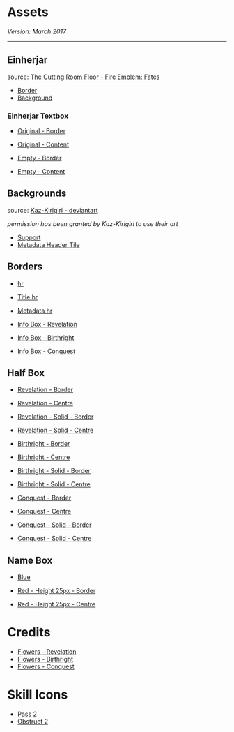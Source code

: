 # Assets

*Version: March 2017*

-----

## Einherjar

source: [The Cutting Room Floor - Fire Emblem: Fates](https://tcrf.net/File:Fire_Emblem_Fates_Debug_Einherjar_Texture.png)

- [Border](http://static.tumblr.com/txrxffc/P9Nol8hoz/einherjar_border.png)  
- [Background](http://static.tumblr.com/ibafx9g/yWMok28g3/einherjar_background.png)

### Einherjar Textbox
- [Original - Border](http://static.tumblr.com/txrxffc/RBwol8ids/einherjar_text_original_border.png)  
- [Original - Content](http://static.tumblr.com/txrxffc/y6pol8ieq/einherjar_text_original_content.png)

- [Empty - Border](http://static.tumblr.com/txrxffc/jabol8i9c/einherjar_text_empty_border.png)  
- [Empty - Content](http://static.tumblr.com/txrxffc/Rxyol8icy/einherjar_text_empty_content.png)


## Backgrounds

source: [Kaz-Kirigiri - deviantart](http://kaz-kirigiri.deviantart.com/)

*permission has been granted by Kaz-Kirigiri to use their art*

- [Support](http://static.tumblr.com/ibafx9g/Jegok21cq/fates_support_kaz-kirigiri.png)  
- [Metadata Header Tile](http://static.tumblr.com/txrxffc/yQiola89z/metadata_header_tile.png)


## Borders

- [hr](http://static.tumblr.com/txrxffc/QVeola8kp/border_mobile.png)

- [Title hr](http://static.tumblr.com/txrxffc/xFyola8qt/border_ornate_flipped.png)  
- [Metadata hr](http://static.tumblr.com/txrxffc/lFuola8oc/border_ornate.png)

- [Info Box - Revelation](http://static.tumblr.com/txrxffc/2VSomeooy/infoboxborder_revelation.png)  
- [Info Box - Birthright](http://static.tumblr.com/txrxffc/Ox4omeq3j/infoboxborder_birthright.png)  
- [Info Box - Conquest](http://static.tumblr.com/txrxffc/6Qhomeot7/infoboxborder_conquest.png)


## Half Box

- [Revelation - Border](http://static.tumblr.com/txrxffc/mBpomkaey/halfbox_border_revelation.png)  
- [Revelation - Centre](http://static.tumblr.com/txrxffc/TyJomkaf4/halfbox_centre_revelation.png)  
- [Revelation - Solid - Border](http://static.tumblr.com/txrxffc/pXKomkkwh/halfboxsolid_border_revelation.png)  
- [Revelation - Solid - Centre](http://static.tumblr.com/txrxffc/IXSomkkwt/halfboxsolid_centre_revelation.png)

- [Birthright - Border](http://static.tumblr.com/txrxffc/mrtomkadz/halfbox_border_birthright.png)  
- [Birthright - Centre](http://static.tumblr.com/txrxffc/gwKomkaec/halfbox_centre_birthright.png)  
- [Birthright - Solid - Border](http://static.tumblr.com/txrxffc/LCZomkkwy/halfboxsolid_border_birthright.png)  
- [Birthright - Solid - Centre](http://static.tumblr.com/txrxffc/h8domkkx6/halfboxsolid_centre_birthright.png)

- [Conquest - Border](http://static.tumblr.com/txrxffc/yxSomkaeo/halfbox_border_conquest.png)  
- [Conquest - Centre](http://static.tumblr.com/txrxffc/aXlomkaet/halfbox_centre_conquest.png)  
- [Conquest - Solid - Border](http://static.tumblr.com/txrxffc/QThomkkxm/halfboxsolid_border_conquest.png)  
- [Conquest - Solid - Centre](http://static.tumblr.com/txrxffc/xTgomkkxr/halfboxsolid_centre_conquest.png)


## Name Box

- [Blue](http://static.tumblr.com/txrxffc/ZDbomomn4/namebox_blue.png)

- [Red - Height 25px - Border](http://static.tumblr.com/txrxffc/ug7omka37/namebox25_red_border.png)  
- [Red - Height 25px - Centre](http://static.tumblr.com/txrxffc/Zdjomka42/namebox25_red_centre.png)


# Credits

- [Flowers - Revelation](http://static.tumblr.com/txrxffc/2rbomkeyx/flowers_revelation.png)  
- [Flowers - Birthright](http://static.tumblr.com/txrxffc/zRzomkeyn/flowers_birthright.png)  
- [Flowers - Conquest](http://static.tumblr.com/txrxffc/cLGomkeyt/flowers_conquest.png)


# Skill Icons

- [Pass 2](http://static.tumblr.com/txrxffc/85Lomk77l/skill_pass.png)  
- [Obstruct 2](http://static.tumblr.com/txrxffc/0sJomk79c/skill_obstruct.png)
